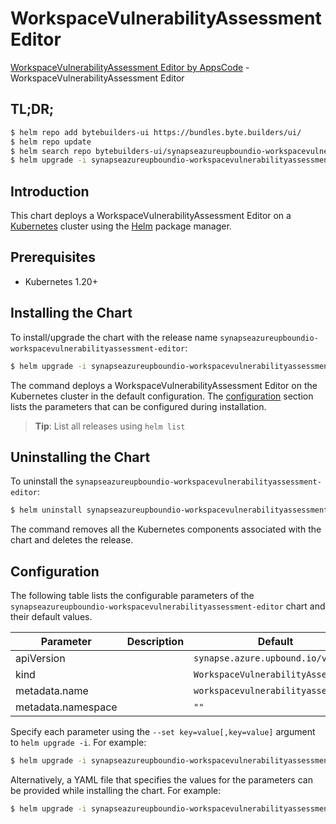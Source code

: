 # WorkspaceVulnerabilityAssessment Editor

[WorkspaceVulnerabilityAssessment Editor by AppsCode](https://byte.builders) - WorkspaceVulnerabilityAssessment Editor

## TL;DR;

```bash
$ helm repo add bytebuilders-ui https://bundles.byte.builders/ui/
$ helm repo update
$ helm search repo bytebuilders-ui/synapseazureupboundio-workspacevulnerabilityassessment-editor --version=v0.4.18
$ helm upgrade -i synapseazureupboundio-workspacevulnerabilityassessment-editor bytebuilders-ui/synapseazureupboundio-workspacevulnerabilityassessment-editor -n default --create-namespace --version=v0.4.18
```

## Introduction

This chart deploys a WorkspaceVulnerabilityAssessment Editor on a [Kubernetes](http://kubernetes.io) cluster using the [Helm](https://helm.sh) package manager.

## Prerequisites

- Kubernetes 1.20+

## Installing the Chart

To install/upgrade the chart with the release name `synapseazureupboundio-workspacevulnerabilityassessment-editor`:

```bash
$ helm upgrade -i synapseazureupboundio-workspacevulnerabilityassessment-editor bytebuilders-ui/synapseazureupboundio-workspacevulnerabilityassessment-editor -n default --create-namespace --version=v0.4.18
```

The command deploys a WorkspaceVulnerabilityAssessment Editor on the Kubernetes cluster in the default configuration. The [configuration](#configuration) section lists the parameters that can be configured during installation.

> **Tip**: List all releases using `helm list`

## Uninstalling the Chart

To uninstall the `synapseazureupboundio-workspacevulnerabilityassessment-editor`:

```bash
$ helm uninstall synapseazureupboundio-workspacevulnerabilityassessment-editor -n default
```

The command removes all the Kubernetes components associated with the chart and deletes the release.

## Configuration

The following table lists the configurable parameters of the `synapseazureupboundio-workspacevulnerabilityassessment-editor` chart and their default values.

|     Parameter      | Description |                    Default                    |
|--------------------|-------------|-----------------------------------------------|
| apiVersion         |             | <code>synapse.azure.upbound.io/v1beta1</code> |
| kind               |             | <code>WorkspaceVulnerabilityAssessment</code> |
| metadata.name      |             | <code>workspacevulnerabilityassessment</code> |
| metadata.namespace |             | <code>""</code>                               |


Specify each parameter using the `--set key=value[,key=value]` argument to `helm upgrade -i`. For example:

```bash
$ helm upgrade -i synapseazureupboundio-workspacevulnerabilityassessment-editor bytebuilders-ui/synapseazureupboundio-workspacevulnerabilityassessment-editor -n default --create-namespace --version=v0.4.18 --set apiVersion=synapse.azure.upbound.io/v1beta1
```

Alternatively, a YAML file that specifies the values for the parameters can be provided while
installing the chart. For example:

```bash
$ helm upgrade -i synapseazureupboundio-workspacevulnerabilityassessment-editor bytebuilders-ui/synapseazureupboundio-workspacevulnerabilityassessment-editor -n default --create-namespace --version=v0.4.18 --values values.yaml
```
